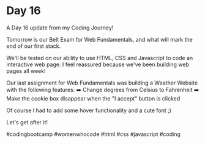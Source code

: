 # Day 16
A Day 16 update from my Coding Journey!

Tomorrow is our Belt Exam for Web Fundamentals, and what will mark the end of our first stack.

We'll be tested on our ability to use HTML, CSS and Javascript to code an interactive web page. I feel reassured because we've been building web pages all week!

Our last assignment for Web Fundamentals was building a Weather Website with the following features:
➡️ Change degrees from Celsius to Fahrenheit
➡️ Make the cookie box disappear when the "I accept" button is clicked

Of course I had to add some hover functionality and a cute font ;)

Let's get after it!

#codingbootcamp #womenwhocode #html #css #javascript #coding